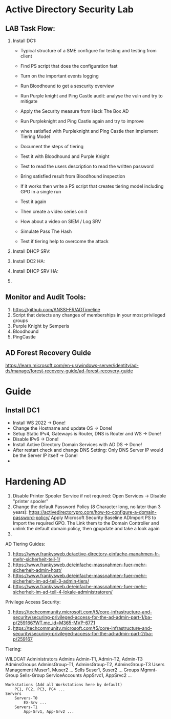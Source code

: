 # Active Directory Security Lab

## LAB Task Flow:

1. Install DC1:
	- Typical structure of a SME configure for testing and testing from client
	- Find PS script that does the configuration fast
	- Turn on the important events logging
	- Run Bloodhound to get a sescurity overview
	- Run Purple knight and Ping Castle audit: analyse the vuln and try to mitigate
	- Apply the Security measure from Hack The Box AD
	- Run Purpleknight and Ping Castle again and try to improve

	- when satisfied with Purpleknight and Ping Castle then implement Tiering Model
	- Document the steps of tiering
	- Test it with Bloodhound and Purple Knight
	- Test to read the users description to read the written password
	- Bring satisfied result from Bloodhound inspection

	- If it works then write a PS script that creates tiering model including GPO in a single run
	- Test it again
	- Then create a video series on it
	- How about a video on SIEM / Log SRV

	- Simulate Pass The Hash
	- Test if tiering help to overcome the attack


2. Install DHCP SRV:

3. Install DC2 HA:

4. Install DHCP SRV HA:

5.



## Monitor and Audit Tools:
1. https://github.com/ANSSI-FR/ADTimeline
2. Script that detects any changes of memberships in your most privileged groups
3. Purple Knight by Semperis
4. Bloodhound
5. PingCastle

## AD Forest Recovery Guide
https://learn.microsoft.com/en-us/windows-server/identity/ad-ds/manage/forest-recovery-guide/ad-forest-recovery-guide


# Guide


## Install DC1

- Install WS 2022 -> Done!
- Change the Hostname and update OS -> Done!
- Setup Static IPv4, Gateways is Router, DNS is Router and WS -> Done!
- Disable IPv6 -> Done!
- Install Active Directory Domain Services with AD DS -> Done!
- After restart check and change DNS Setting: Only DNS Server IP would be the Server IP itself -> Done!
-


# Hardening AD

1. Disable Printer Spooler Service if not required: Open Services -> Disable "printer spooler"
2. Change the default Password Policy (8 Character long, no later than 3 years): https://activedirectorypro.com/how-to-configure-a-domain-password-policy/
   Apply Microsoft Security Baseline ADImport PS to Import the required GPO. The Link them to the Domain Controller and unlink the default domain policy, then gpupdate and take a look again
3.


AD Tiering Guides:
1. https://www.frankysweb.de/active-directory-einfache-manahmen-fr-mehr-sicherheit-teil-1/
2. https://www.frankysweb.de/einfache-massnahmen-fuer-mehr-sicherheit-admin-host/
3. https://www.frankysweb.de/einfache-massnahmen-fuer-mehr-sicherheit-im-ad-teil-3-admin-tiers/
4. https://www.frankysweb.de/einfache-massnahmen-fuer-mehr-sicherheit-im-ad-teil-4-lokale-administratoren/

Privilege Access Security:
1. https://techcommunity.microsoft.com/t5/core-infrastructure-and-security/securing-privileged-access-for-the-ad-admin-part-1/ba-p/259166?WT.mc_id=M365-MVP-6771
2. https://techcommunity.microsoft.com/t5/core-infrastructure-and-security/securing-privileged-access-for-the-ad-admin-part-2/ba-p/259167

Tiering:

WILDCAT
	Administrators
		Admins
			Admin-T1, Admin-T2, Admin-T3 
		AdminsGroups
			AdminsGroup-T1, AdminsGroup-T2, AdminsGroup-T3
	Users
		Management
			Muser1, Muser2 ...
		Sells
			Suser1, Suser2 ...
		Groups
			Mgmnt-Group
			Sells-Group
	ServiceAccounts
		AppSrvc1, AppSrvc2 ...
		
	Workstations (Add all Workstations here by default)
		PC1, PC2, PC3, PC4 ...
	Servers
		Servers-T0
			EX-Srv ...
		Servers-T1
			App-Srv1, App-Srv2 ...
